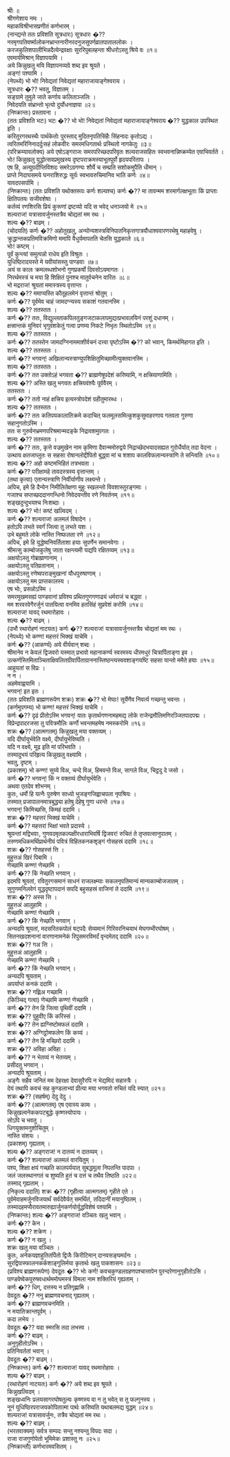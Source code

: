श्रीः ॥  
श्रीगणेशाय नमः ।  
महाकविश्रीभासप्रणीतं कर्णभारम् ।  
(नान्द्यन्ते ततः प्रविशति सूत्रधारः) सूत्रधारः �?? नरमृगपतिवर्ष्मालोकनभ्रान्तनारीनरदनुजसुपर्णव्रातपाताललोकः ।  
करजकुलिशपालीभिन्नदैत्येन्द्रवक्षाः सुररिपुबलहन्ता श्रीधरोऽस्तु श्रिये वः ॥१॥  
एवमार्यमिश्रान् विज्ञापयामि ।  
अये किन्नुखलु मयि विज्ञापनव्यग्रे शब्द इव श्रूयते ।  
अङ्ग! पश्यामि ।  
(नेपथ्ये) भो भो! निवेद्यतां निवेद्यतां महाराजायाङ्गेश्वराय ।  
सूत्रधारः �?? भवतु, विज्ञातम् ।  
सङ्ग्रामे तुमुले जाते कर्णाय कलिताञ्जलिः ।  
निवेदयति संभ्रान्तो भृत्यो दुर्योधनाज्ञया ॥२॥  
(निष्क्रान्तः) प्रस्तावना ।  
(ततः प्रविशति भटः) भटः �?? भो भो! निवेद्यतां निवेद्यतां महाराजायाङ्गेश्वराय �?? युद्धकाल उपस्थित इति ।  
करितुरगरथस्थैः पार्थकेतोः पुरस्ताद् मुदितनृपतिसिंहैः सिंहनादः कृतोऽद्य ।  
त्वरितमरिनिनादर्दुःसहं लोकवीरः समरमधिगतार्थः प्रस्थितो नागकेतुः ॥३॥  
(परिक्रम्यावलोक्य) अये एषोऽङ्गराजः समरपरिच्छदपरिवृतः शल्यराजसहितः स्वभवनान्निष्क्रम्येत एवाभिवर्तते ।  
भोः! किन्नुखलु युद्धोत्सवप्रमुखस्य दृष्टपराक्रमस्याभूतपूर्वो हृदयपरितापः ।  
एष हि, अत्युग्रदीप्तिविशदः समरेऽग्रगण्यः शौर्ये च सम्प्रति सशोकमुपैति धीमान् ।  
प्राप्ते निदाघसमये घनराशिरुद्धः सूर्यः स्वभावरुचिमानिव भाति कर्णः ॥४॥  
यावदपसर्पामि ।  
(निष्क्रान्तः) (ततः प्रविशति यथोक्तरूपः कर्णः शल्यश्च) कर्णः �?? मा तावन्मम शरमार्गलक्षभूताः किं प्राप्ताः क्षितिपतयः सजीवशेषाः ।  
कर्तव्यं रणशिरसि प्रियं कुरूणां द्रष्टव्यो यदि स भवेद् धनञ्जयो मे ॥५॥  
शल्यराज! यत्रासावर्जुनस्तत्रैव चोद्यतां मम रथः ।  
शल्यः �?? बाढम् ।  
(चोदयति) कर्णः �?? अहोतुखलु, अन्योन्यशस्त्रविनिपातनिकृत्तगात्रयौधाश्ववारणरथेषु महाहवेषु ।  
क्रुद्धान्तकप्रतिमविक्रमिणो ममापि वैधुर्यमापतति चेतसि युद्धकाले ॥६॥  
भोः! कष्टम् ।  
पूर्वं कुन्त्यां समुत्पन्नो राधेय इति विश्रुतः ।  
युधिष्ठिरादयस्ते मे यवीयांसस्तु पाण्डवाः ॥७॥  
अयं स कालः क्रमलब्धशोभनो गुणप्रकर्षो दिवसोऽयमागतः ।  
निरर्थमस्त्रं च मया हि शिक्षितं पुनश्च मातुर्वचनेन वारितः ॥८॥  
भो मद्रराज! श्रूयतां ममास्त्रस्य वृत्तान्तः ।  
शल्यः �?? ममाप्यस्ति कौतूहलमेनं वृत्तान्तं श्रोतुम् ।  
कर्णः �?? पूर्वमेव चाहं जामदग्न्यस्य सकाशं गतवानस्मि ।  
शल्यः �?? ततस्ततः ।  
कर्णः �?? ततः, विद्युल्लताकपिलतुङ्गजटाकलापमुद्यत्प्रभावलयिनं परशुं दधानम् ।  
क्षत्त्रान्तकं मुनिवरं भृगुवंशकेतुं गत्वा प्रणम्य निकटे निभृतः स्थितोऽस्मि ॥९॥  
शल्यः �?? ततस्ततः ।  
कर्णः �?? ततस्तेन जामदग्निनाममाशीर्वचनं दत्त्वा पृष्टोऽस्मि �?? को भवान्, किमर्थमिहागत इति ।  
शल्यः �?? ततस्ततः ।  
कर्णः �?? भगवन्! अखिलान्यस्त्राण्युपशिक्षितुमिच्छामीत्युक्तवानस्मि ।  
शल्यः �?? ततस्ततः ।  
कर्णः �?? तत उक्तोऽहं भगवता �?? ब्राह्मणेषूपदेशं करिष्यामि, न क्षत्त्रियाणामिति ।  
शल्यः �?? अस्ति खलु भगवतः क्षत्त्रियवंश्यैः पूर्ववैरम् ।  
ततस्ततः ।  
कर्णः �?? ततो नाहं क्षत्त्रिय इत्यस्त्रोपदेशं ग्रहीतुमारब्धः ।  
शल्यः �?? ततस्ततः ।  
कर्णः �?? ततः कतिपयकालातिक्रमे कदाचित् फलमूलसमित्कुशकुसुमाहरणाय गतवता गुरुणा सहानुगतोऽस्मि ।  
ततः स गुरुर्वनभ्रमणपरिश्रमान्मदङ्के निद्रावशमुपगतः ।  
शल्यः �?? ततस्ततः ।  
कर्णः �?? ततः, कृत्ते वज्रमुखेन नाम कृमिणा दैवान्ममोरुद्वये निद्राच्छेदभयादसह्यत गुरोर्धैर्यात् तदा वेदना ।  
उत्थाय क्षतजाप्लुतः स सहसा रोषानलोद्दीपितो बुद्ध्वा मां च शशाप कालविफलान्यस्त्राणि ते सन्त्विति ॥१०॥  
शल्यः �?? अहो कष्टमभिहितं तत्रभवता ।  
कर्णः �?? परीक्षामहे तावदस्त्रस्य वृत्तान्तम् ।  
(तथा कृत्वा) एतान्यस्त्राणि निर्वीर्याणीव लक्ष्यन्ते ।  
अपिच, इमे हि दैन्येन निमीलितेक्षणा मुहुः स्खलन्तो विवशास्तुरङ्गमाः ।  
गजाश्च सप्तच्छददानगन्धिनो निवेदयन्तीव रणे निवर्तनम् ॥११॥  
शङ्खदुन्दुभयश्च निःशब्दाः ।  
शल्यः �?? भोः! कष्टं खल्विदम् ।  
कर्णः �?? शल्यराज! अलमलं विषादेन ।  
हतोऽपि लभते स्वर्गं जित्वा तु लभते यशः ।  
उभे बहुमते लोके नास्ति निष्फलता रणे ॥१२॥  
अपिच, इमे हि युद्धेष्वनिवर्तिताशा हयाः सुपर्णेन समानवेगाः ।  
श्रीमत्सु काम्बोजकुलेषु जाता रक्षन्त्यमी यद्यपि रक्षितव्यम् ॥१३॥  
अक्षयोऽस्तु गोब्राह्मणानाम् ।  
अक्षयोऽस्तु पतिव्रतानाम् ।  
अक्षयोऽस्तु रणेष्वपराङ्मुखानां यौधपुरुषाणाम् ।  
अक्षयोऽस्तु मम प्राप्तकालस्य ।  
एष भोः, प्रसन्नोऽस्मि ।  
समरमुखमसह्यं पाण्डवानां प्रविश्य प्रथितगुणगणाढ्यं धर्मराजं च बद्ध्वा ।  
मम शरवरवेगैरर्जुनं पातयित्वा वनमिव हतसिंहं सुप्रवेशं करोमि ॥१४॥  
शल्यराज! यावद् रथमारोहावः ।  
शल्यः �?? बाढम् ।  
(उभौ रथारोहणं नाटयतः) कर्णः �?? शल्यराज! यत्रासावर्जुनस्तत्रैव चोद्यतां मम रथः ।  
(नेपथ्ये) भो कण्ण! महत्तरं भिक्खं याचेमि ।  
कर्णः �?? (आकर्ण्य) अये वीर्यवान् शब्दः ।  
श्रीमानेव न केवलं द्विजवरो यस्मात् प्रभावो महानाकर्ण्य स्वरमस्य धीरमधुरं चित्रार्पिताङ्गा इव ।  
उत्कर्णस्तिमिताञ्चिताक्षिवलितग्रीवार्पिताग्राननास्तिष्ठन्त्यस्ववशाङ्गयष्टि सहसा यान्तो ममैते हयाः ॥१५॥  
आहूयतां स विप्रः ।  
न न ।  
अहमेवाह्वयामि ।  
भगवन्! इत इतः ।  
(ततः प्रविशति ब्राह्मणरूपेण शक्रः) शक्रः �?? भो मेघाः! सूर्येणैव निवर्त्य गच्छन्तु भवन्तः ।  
(कर्णमुपगम्य) भो कण्ण! महत्तरं भिक्खं याचेमि ।  
कर्णः �?? दृढं प्रीतोऽस्मि भगवन्! यातः कृतार्थगणनामहमद्य लोके राजेन्द्रमौलिमणिरञ्जितपादपद्मः ।  
विप्रेन्द्रपादरजसा तु पवित्रमौलिः कर्णो भवन्तमहमेष नमस्करोमि ॥१६॥  
शक्रः �?? (आत्मगतम्) किन्नुखलु मया वक्तव्यम् ।  
यदि दीर्घायुर्भवेति वक्ष्ये, दीर्घायुर्भविष्यति ।  
यदि न वक्ष्ये, मूढ इति मां परिभवति ।  
तस्मादुभयं परिहृत्य किन्नुखलु वक्ष्यामि ।  
भवतु, दृष्टम् ।  
(प्रकाशम्) भो कण्ण! सुय्ये विअ, चन्दे विअ, हिमवन्ते विअ, सागले विअ, चिट्ठदु दे जसो ।  
कर्णः �?? भगवन्! किं न वक्तव्यं दीर्घायुर्भवेति ।  
अथवा एतदेव शोभनम् ।  
कुतः, धर्मो हि यत्नैः पुरुषेण साध्यो भुजङ्गजिह्वाचपला नृपश्रियः ।  
तस्मात् प्रजापालनमात्रबुद्ध्या हतेषु देहेषु गुणा धरन्ते ॥१७॥  
भगवन्! किमिच्छसि, किमहं ददामि ।  
शक्रः �?? महत्तरं भिक्खं याचेमि ।  
कर्णः �?? महत्तरां भिक्षां भवते प्रदास्ये ।  
श्रूयन्तां मद्विभवाः, गुणवदमृतकल्पक्षीरधाराभिवर्षि द्विजवर! रुचितं ते तृप्तवत्सानुपातम् ।  
तरुणमधिकमर्थिप्रार्थनीयं पवित्रं विहितकनकशृङ्गं गोसहस्रं ददामि ॥१८॥  
शक्रः �?? गोसहस्सं त्ति ।  
मुहुत्तअं खिरं पिबामि ।  
णेच्छामि कण्ण! णेच्छामि ।  
कर्णः �?? किं नेच्छति भगवान् ।  
इदमपि श्रूयतां, रवितुरगसमानं साधनं राजलक्ष्म्याः सकलनृपतिमान्यं मान्यकाम्बोजजातम् ।  
सुगुणमनिलवेगं युद्धदृष्टापदानं सपदि बहुसहस्रं वाजिनां ते ददामि ॥१९॥  
शक्रः �?? अस्स त्ति ।  
मुहुत्तअं आलुहामि ।  
णेच्छामि कण्ण! णेच्छामि ।  
कर्णः �?? किं नेच्छति भगवान् ।  
अन्यदपि श्रूयतां, मदसरितकपोलं षट्पदैः सेव्यमानं गिरिवरनिचयाभं मेघगम्भीरघोषम् ।  
सितनखदशनानां वारणानामनेकं रिपुसमरविमर्दं वृन्दमेतद् ददामि ॥२०॥  
शक्रः �?? गअ त्ति ।  
मुहुत्तअं आलुहामि ।  
णेच्छामि कण्ण! णेच्छामि ।  
कर्णः �?? किं नेच्छति भगवान् ।  
अन्यदपि श्रूयताम् ।  
अपर्याप्तं कनकं ददामि ।  
शक्रः �?? गह्णिअ गच्छामि ।  
(किञ्चिद् गत्वा) णेच्छामि कण्ण! णेच्छामि ।  
कर्णः �?? तेन हि जित्वा पृथिवीं ददामि ।  
शक्रः �?? पुहुवीए किं करिस्सं ।  
कर्णः �?? तेन ह्यग्निष्टोमफलं ददामि ।  
शक्रः �?? अग्गिट्ठोमफलेण किं कय्यं ।  
कर्णः �?? तेन हि मच्छिरो ददामि ।  
शक्रः �?? अविहा अविहा ।  
कर्णः �?? न भेतव्यं न भेतव्यम् ।  
प्रसीदतु भगवान् ।  
अन्यदपि श्रूयताम् ।  
अङ्गैः सहैव जनितं मम देहरक्षा देवासुरैरपि न भेद्यमिदं सहास्त्रैः ।  
देयं तथापि कवचं सह कुण्डलाभ्यां प्रीत्या मया भगवतो रुचितं यदि स्यात् ॥२१॥  
शक्रः �?? (सहर्षम्) देदु देदु ।  
कर्णः �?? (आत्मगतम्) एष एवास्य कामः ।  
किन्नुखल्वनेककपटबुद्धेः कृष्णस्योपायः ।  
सोऽपि च भवतु ।  
धिगयुक्तमनुशोचितुम् ।  
नास्ति संशयः ।  
(प्रकाशम्) गृह्यताम् ।  
शल्यः �?? अङ्गराज! न दातव्यं न दातव्यम् ।  
कर्णः �?? शल्यराज! अलमलं वारयितुम् ।  
पश्य, शिक्षा क्षयं गच्छति कालपर्ययात् सुबद्धमूला निपतन्ति पादपाः ।  
जलं जलस्थानगतं च शुष्यति हुतं च दत्तं च तथैव तिष्ठति ॥२२॥  
तस्माद् गृह्यताम् ।  
(निकृत्य ददाति) शक्रः �?? (गृहीत्वा आत्मगतम्) गृहीते एते ।  
पूर्वमेवाहमर्जुनविजयार्थं सर्वदेवैर्यत् समर्थितं, तदिदानीं मयानुष्ठितम् ।  
तस्मादहमप्यैरावतमारुह्यार्जुनकर्णयोर्युद्धविशेषं पश्यामि ।  
(निष्क्रान्तः) शल्यः �?? अङ्गराज! वञ्चितः खलु भवान् ।  
कर्णः �?? केन ।  
शल्यः �?? शक्रेण ।  
कर्णः �?? न खलु ।  
शक्रः खलु मया वञ्चितः ।  
कुतः, अनेकयज्ञाहुतितर्पितो द्विजैः किरीटिमान् दानवसङ्घमर्दनः ।  
सुरद्विपास्फालनकर्कशाङ्गुलिर्मया कृतार्थः खलु पाकशासनः ॥२३॥  
(प्रविश्य ब्राह्मणरूपेण) देवदूतः �?? भोः कर्ण! कवचकुण्डलग्रहणपश्चात्तापेन पुरन्दरेणानुगृहीतोऽसि ।  
पाण्डवेष्वेकपुरुषवधार्थममोघमस्त्रं विमला नाम शक्तिरियं गृह्यताम् ।  
कर्णः �?? धिग्, दत्तस्य न प्रतिगृह्णामि ।  
देवदूतः �?? ननु ब्राह्मणवचनाद् गृह्यताम् ।  
कर्णः �?? ब्राह्मणवचनमिति ।  
न मयातिक्रान्तपूर्वम् ।  
कदा लभेय ।  
देवदूतः �?? यदा स्मरसि तदा लभस्व ।  
कर्णः �?? बाढम् ।  
अनुगृहीतोऽस्मि ।  
प्रतिनिवर्ततां भवान् ।  
देवदूतः �?? बाढम् ।  
(निष्क्रान्तः) कर्णः �?? शल्यराज! यावद् रथमारोहावः ।  
शल्यः �?? बाढम् ।  
(रथारोहणं नाटयतः) कर्णः �?? अये शब्द इव श्रूयते ।  
किन्नुखल्विदम् ।  
शङ्खध्वनिः प्रलयसागरघोषतुल्यः कृष्णस्य वा न तु भवेत् स तु फल्गुनस्य ।  
नूनं युधिष्ठिरपराजयकोपितात्मा पार्थः करिष्यति यथाबलमद्य युद्धम् ॥२४॥  
शल्यराज! यत्रासावर्जुनः, तत्रैव चोद्यतां मम रथः ।  
शल्यः �?? बाढम् ।  
(भरतवाक्यम्) सर्वत्र सम्पदः सन्तु नश्यन्तु विपदः सदा ।  
राजा राजगुणोपेतो भूमिमेकः प्रशास्तु नः ॥२५॥  
(निष्क्रान्तौ) कर्णभारमवसितम् ।  
  
